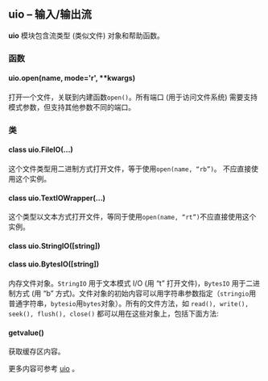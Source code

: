 ## **uio** – 输入/输出流

**uio** 模块包含流类型 (类似文件) 对象和帮助函数。

### 函数

#### **uio.open**(name, mode='r', \*\*kwargs)

打开一个文件，关联到内建函数``open()``。所有端口 (用于访问文件系统) 需要支持模式参数，但支持其他参数不同的端口。

### 类

#### **class uio.FileIO**(...)
  这个文件类型用二进制方式打开文件，等于使用``open(name, “rb”)``。 不应直接使用这个实例。

#### **class uio.TextIOWrapper**(...)  
  这个类型以文本方式打开文件，等同于使用``open(name, “rt”)``不应直接使用这个实例。

#### **class uio.StringIO**([string])  

#### **class uio.BytesIO**([string])  
  内存文件对象。`StringIO` 用于文本模式 I/O (用 “t” 打开文件)，`BytesIO` 用于二进制方式 (用 “b” 方式)。文件对象的初始内容可以用字符串参数指定（`stringio`用普通字符串，`bytesio`用`bytes`对象）。所有的文件方法，如 `read(), write(), seek(), flush(), close()` 都可以用在这些对象上，包括下面方法:

#### **getvalue**()  
  获取缓存区内容。

更多内容可参考  [uio](http://docs.micropython.org/en/latest/pyboard/library/uio.html) 。
